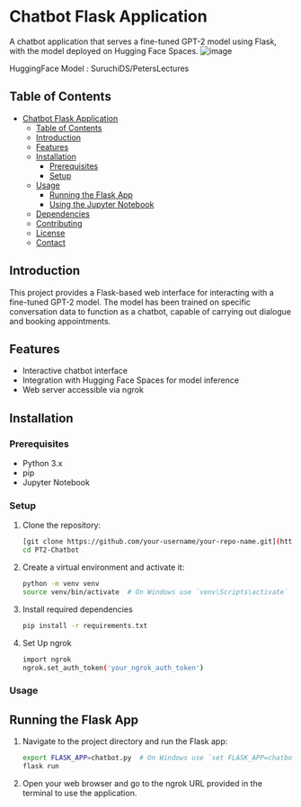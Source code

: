 # Chatbot Flask Application

A chatbot application that serves a fine-tuned GPT-2 model using Flask, with the model deployed on Hugging Face Spaces.
![image](https://github.com/user-attachments/assets/ea877c28-65cb-4d24-88c2-9624ce74d22d)

HuggingFace Model : SuruchiDS/PetersLectures
## Table of Contents
- [Chatbot Flask Application](#chatbot-flask-application)
  - [Table of Contents](#table-of-contents)
  - [Introduction](#introduction)
  - [Features](#features)
  - [Installation](#installation)
    - [Prerequisites](#prerequisites)
    - [Setup](#setup)
  - [Usage](#usage)
    - [Running the Flask App](#running-the-flask-app)
    - [Using the Jupyter Notebook](#using-the-jupyter-notebook)
  - [Dependencies](#dependencies)
  - [Contributing](#contributing)
  - [License](#license)
  - [Contact](#contact)

## Introduction

This project provides a Flask-based web interface for interacting with a fine-tuned GPT-2 model. The model has been trained on specific conversation data to function as a chatbot, capable of carrying out dialogue and booking appointments.

## Features

- Interactive chatbot interface
- Integration with Hugging Face Spaces for model inference
- Web server accessible via ngrok

## Installation

### Prerequisites

- Python 3.x
- pip
- Jupyter Notebook

### Setup

1. Clone the repository:

   ```bash
   [git clone https://github.com/your-username/your-repo-name.git](https://github.com/Suruchi-cmd/GPT2-Chatbot.git
   cd PT2-Chatbot

2. Create a virtual environment and activate it:
   ```bash
   python -m venv venv
   source venv/bin/activate  # On Windows use `venv\Scripts\activate`

3. Install required dependencies
   ```bash
   pip install -r requirements.txt

4. Set Up ngrok
   ```bash
   import ngrok
   ngrok.set_auth_token('your_ngrok_auth_token')


### Usage
## Running the Flask App

1. Navigate to the project directory and run the Flask app:
   ```bash
   export FLASK_APP=chatbot.py  # On Windows use `set FLASK_APP=chatbot.py`
   flask run

2. Open your web browser and go to the ngrok URL provided in the terminal to use the application.


